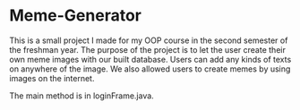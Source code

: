 # Meme-Generator

This is a small project I made for my OOP course in the second semester of the freshman year.
 The purpose of the project is to let the user create their own meme images with our built database.
 Users can add any kinds of texts on anywhere of the image.
 We also allowed users to create memes by using images on the internet.
 
 The main method is in loginFrame.java.
 </b>

